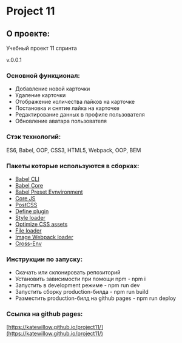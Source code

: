 # Project 11 

## О проекте: 
Учебный проект 11 спринта 

v.0.0.1

### Основной функционал:
* Добавление новой карточки
* Удаление карточки
* Отображение количества лайков на карточке
* Постановка и снятие лайка на карточке
* Редактирование данных в профиле пользователя
* Обновление аватара пользователя

### Стэк технологий:
ES6, Babel, OOP, CSS3, HTML5, Webpack, OOP, BEM

### Пакеты которые используются в сборках:
*  [Babel CLI](https://babeljs.io/docs/en/babel-cli#docsNav) 
*  [Babel Core](https://babeljs.io/docs/en/babel-core) 
*  [Babel Preset Evnvironment](https://babeljs.io/docs/en/babel-preset-env#docsNav) 
*  [Сore JS](https://github.com/zloirock/core-js#readme) 
*  [PostCSS](https://postcss.org/) 
*  [Define plugin](https://webpack.js.org/plugins/define-plugin/) 
*  [Style loader](https://github.com/webpack-contrib/style-loader) 
*  [Optimize CSS assets](https://www.npmjs.com/package/optimize-css-assets-webpack-plugin) 
*  [File loader](https://github.com/webpack-contrib/file-loader) 
*  [Image Webpack loader](https://www.npmjs.com/package/image-webpack-loader) 
*  [Cross-Env](https://www.npmjs.com/package/cross-env) 

### Инструкции по запуску:
* Скачать или склонировать репозиторий
* Установить зависимости при помощи npm - npm i
* Запустить в development режиме - npm run dev
* Запустить сборку production-билда - npm run build
* Разместить production-билд на github pages - npm run deploy

### Ссылка на github pages:
 [https://katewillow.github.io/project11/](https://katewillow.github.io/project11/) 
